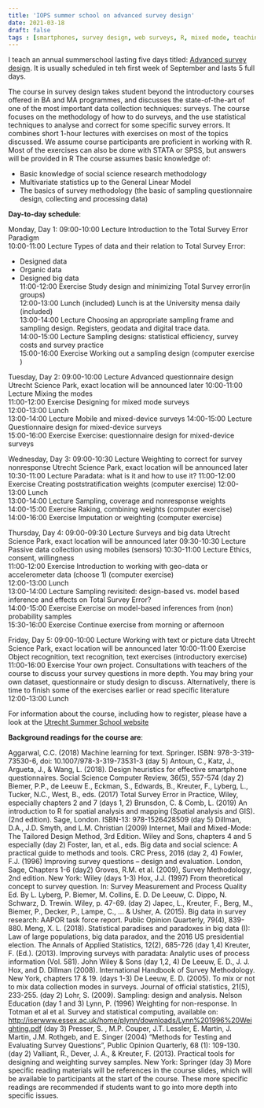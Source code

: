 ```yaml
---
title: 'IOPS summer school on advanced survey design'
date: 2021-03-18
draft: false
tags : [smartphones, survey design, web surveys, R, mixed mode, teaching]
---
```


I teach an annual summerschool lasting five days titled: [Advanced survey design](https://www.uu.nl/professionals/programmas/advanced-survey-design). It is usually scheduled in teh first week of September and lasts 5 full days.

The course in survey design takes student beyond the introductory courses offered in BA and MA programmes, and discusses the state-of-the-art of one of the most important data collection techniques: surveys. The course focuses on the methodology of how to do surveys, and the use statistical techniques to analyse and correct for some specific survey errors. It combines short 1-hour lectures with exercises on most of the topics discussed. We assume course participants are proficient in working with R. Most of the exercises can also be done with STATA or SPSS, but answers will be provided in R
The course assumes basic knowledge of:
- Basic knowledge of social science research methodology
- Multivariate statistics up to the General Linear Model
- The basics of survey methodology (the basic of sampling questionnaire design, collecting and processing data)

**Day-to-day schedule**:

Monday, Day 1:
09:00-10:00	Lecture	Introduction to the Total Survey Error Paradigm	 
10:00-11:00	Lecture	Types of data and their relation to Total Survey Error: 
-	Designed data
-	Organic data
-	Designed big data	
11:00-12:00	Exercise 	Study design and minimizing Total Survey error(in groups)	
12:00-13:00	Lunch (included)	Lunch is at the University mensa daily (included)	
13:00-14:00	Lecture 	Choosing an appropriate sampling frame and sampling design. Registers, geodata and digital trace data.	
14:00-15:00	Lecture 	Sampling designs: statistical efficiency, survey costs and survey practice	
15:00-16:00	Exercise 	Working out a sampling design (computer exercise )	

Tuesday, Day 2:	
09:00-10:00	Lecture	Advanced questionnaire design	Utrecht Science Park, exact location will be announced later
10:00-11:00	Lecture	Mixing the modes	
11:00-12:00	Exercise 	Designing for mixed mode surveys	
12:00-13:00	Lunch		
13:00-14:00	Lecture	Mobile and mixed-device surveys	
14:00-15:00	Lecture 	Questionnaire design for mixed-device surveys	
15:00-16:00	Exercise 	Exercise: questionnaire design for mixed-device surveys	

Wednesday, Day 3:
09:00-10:30	Lecture	Weighting to correct for survey nonresponse	Utrecht Science Park, exact location will be announced later
10:30-11:00	Lecture	Paradata: what is it and how to use it?	
11:00-12:00	Exercise	Creating poststratification weights (computer exercise)	
12:00-13:00	Lunch		
13:00-14:00	Lecture 	Sampling, coverage and nonresponse weights	
14:00-15:00	Exercise	Raking, combining weights (computer exercise)	
14:00-16:00	Exercise 	Imputation or weighting (computer exercise)	

Thursday, Day 4:
09:00-09:30	Lecture	Surveys and big data	Utrecht Science Park, exact location will be announced later
09:30-10:30	Lecture	Passive data collection using mobiles (sensors)	
10:30-11:00	Lecture	Ethics, consent, willingness	
11:00-12:00	Exercise	Introduction to working with geo-data or accelerometer data (choose 1) (computer exercise)	
12:00-13:00	Lunch		
13:00-14:00	Lecture	Sampling revisited: design-based vs. model based inference and effects on Total Survey Error? 	
14:00-15:00	Exercise	Exercise on model-based inferences from (non) probability samples	
15:30-16:00	Exercise	Continue exercise from morning or afternoon	

Friday, Day 5:
09:00-10:00	Lecture	Working with text or picture data	Utrecht Science Park, exact location will be announced later
10:00-11:00	Exercise	Object recognition, text recognition, text exercises (introductory exercise)	
11:00-16:00	Exercise	Your own project. Consultations with teachers of the course to discuss your survey questions in more depth. You may bring your own dataset, questionnaire or study design to discuss. Alternatively, there is time to finish some of the exercises earlier or read specific literature	
12:00-13:00	Lunch		

For information about the course, including how to register, please have a look at the [Utrecht Summer School website](https://utrechtsummerschool.nl/courses/social-sciences/advanced-survey-design)



**Background readings for the course are**:

Aggarwal, C.C. (2018) Machine learning for text. Springer. ISBN: 978-3-319-73530-6, doi: 10.1007/978-3-319-73531-3 (day 5)
Antoun, C., Katz, J., Argueta, J., & Wang, L. (2018). Design heuristics for effective smartphone questionnaires. Social Science Computer Review, 36(5), 557-574 (day 2)
Biemer, P.P., de Leeuw E., Eckman, S., Edwards, B., Kreuter, F., Lyberg, L., Tucker, N.C., West, B., eds. (2017) Total Survey Error in Practice, Wiley, especially chapters 2 and 7 (days 1, 2)
Brunsdon, C. & Comb, L. (2019) An introduction to R for spatial analysis and mapping (Spatial analysis and GIS). (2nd edition). Sage, London. ISBN-13: 978-1526428509 (day 5)
Dillman, D.A., J.D. Smyth, and L.M. Christian (2009) Internet, Mail and Mixed-Mode: The Tailored Design Method, 3rd Edition. Wiley and Sons, chapters 4 and 5 especially (day 2)
Foster, Ian, et al., eds. Big data and social science: A practical guide to methods and tools. CRC Press, 2016 (day 2, 4)
Fowler, F.J. (1996) Improving survey questions – design and evaluation. London, Sage, Chapters 1-6 (day2)
Groves, R.M. et al. (2009), Survey Methodology, 2nd edition. New York: Wiley (days 1-3)
Hox, J.J. (1997) From theoretical concept to survey question. In: Survey Measurement and Process Quality Ed. By L. Lyberg, P. Biemer, M. Collins, E. D. De Leeuw, C. Dippo, N. Schwarz, D. Trewin. Wiley, p. 47-69. (day 2)
Japec, L., Kreuter, F., Berg, M., Biemer, P., Decker, P., Lampe, C., ... & Usher, A. (2015). Big data in survey research: AAPOR task force report. Public Opinion Quarterly, 79(4), 839-880.
Meng, X. L. (2018). Statistical paradises and paradoxes in big data (I): Law of large populations, big data paradox, and the 2016 US presidential election. The Annals of Applied Statistics, 12(2), 685-726 (day 1,4)
Kreuter, F. (Ed.). (2013). Improving surveys with paradata: Analytic uses of process information (Vol. 581). John Wiley & Sons (day 1,2, 4)
De Leeuw, E. D., J. J. Hox, and D. Dillman (2008). International Handbook of Survey Methodology. New York, chapters 17 & 19. (days 1-3)
De Leeuw, E. D. (2005). To mix or not to mix data collection modes in surveys. Journal of official statistics, 21(5), 233-255. (day 2)
Lohr, S. (2009). Sampling: design and analysis. Nelson Education (day 1 and 3)
Lynn, P. (1996) Weighting for non-response. In Totman et al et al. Survey and statistical computing, available on: http://iserwww.essex.ac.uk/home/plynn/downloads/Lynn%201996%20Weighting.pdf (day 3)
Presser, S. , M.P. Couper, J.T. Lessler, E. Martin, J. Martin, J.M. Rothgeb, and E. Singer (2004) “Methods for Testing and Evaluating Survey Questions”, Public Opinion Quarterly, 68 (1): 109-130. (day 2)
Valliant, R., Dever, J. A., & Kreuter, F. (2013). Practical tools for designing and weighting survey samples. New York: Springer (day 3)
More specific reading materials will be references in the course slides, which will be available to participants at the start of the course. These more specific readings are recommended if students want to go into more depth into specific issues.



